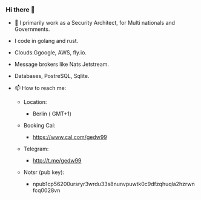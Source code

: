 ### Hi there 👋


- 🔭 I primarily work as a Security Architect, for Multi nationals and Governments.
- I code in golang and rust.
- Clouds:Ggoogle, AWS, fly.io.
- Message brokers like Nats Jetstream.
- Databases, PostreSQL, Sqlite.


- 📫 How to reach me: 

  - Location:
      - Berlin ( GMT+1)

  - Booking Cal:
      - https://www.cal.com/gedw99

  - Telegram:
      - http://t.me/gedw99
  
  - Notsr (pub key):
      - npub1cp56200ursryr3wrdu33s8nunvpuwtk0c9dfzqhuqla2hzrwnfcq0028vn


